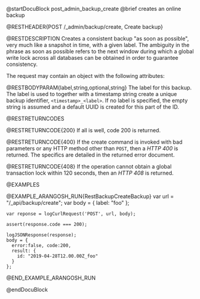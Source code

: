 @startDocuBlock post_admin_backup_create
@brief creates an online backup

@RESTHEADER{POST /_admin/backup/create, Create backup}

@RESTDESCRIPTION
Creates a consistent backup "as soon as possible", very much
like a snapshot in time, with a given label. The ambiguity in the
phrase as soon as possible refers to the next window during which a
global write lock across all databases can be obtained in order to
guarantee consistency.

The request may contain an object with the following attributes:

@RESTBODYPARAM{label,string,optional,string}
The label for this backup. The label is used to together with a
timestamp string create a unique backup identifier, `<timestamp>_<label>`.
If no label is specified, the empty string is assumed and a default
UUID is created for this part of the ID.

@RESTRETURNCODES

@RESTRETURNCODE{200}
If all is well, code 200 is returned.

@RESTRETURNCODE{400}
If the create command is invoked with bad parameters or any HTTP
method other than `POST`, then a *HTTP 400* is returned. The specifics
are detailed in the returned error document.

@RESTRETURNCODE{408}
If the operation cannot obtain a global transaction lock
within 120 seconds, then an *HTTP 408* is returned.

@EXAMPLES

@EXAMPLE_ARANGOSH_RUN{RestBackupCreateBackup}
    var url = "/_api/backup/create";
    var body = {
      label: "foo"
    };

    var reponse = logCurlRequest('POST', url, body);

    assert(response.code === 200);

    logJSONResponse(response);
    body = {
      error:false, code:200,
      result: {
        id: "2019-04-28T12.00.00Z_foo"
      }
    };
@END_EXAMPLE_ARANGOSH_RUN

@endDocuBlock
